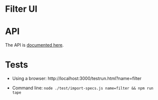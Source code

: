 # Filter UI

# API

The API is [documented here](https://docs.google.com/document/d/18Qh52MOnwIRXrcqYR43hB9ezv203y_CtJIjRgDcI42I/edit#heading=h.drzmh395uarf).

# Tests

- Using a browser: http://localhost:3000/testrun.html?name=filter

- Command line: `node ./test/import-specs.js name=filter && npm run tape`
